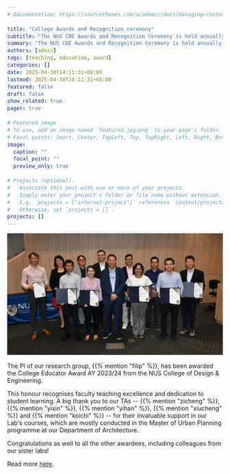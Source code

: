 ```yaml
---
# Documentation: https://sourcethemes.com/academic/docs/managing-content/

title: "College Awards and Recognition ceremony"
subtitle: "The NUS CDE Awards and Recognition Ceremony is held annually to celebrate faculty who display excellence in their research and a passion for teaching."
summary: "The NUS CDE Awards and Recognition Ceremony is held annually to celebrate faculty who display excellence in their research and a passion for teaching."
authors: [admin]
tags: [teaching, education, award]
categories: []
date: 2025-04-30T14:11:31+08:00
lastmod: 2025-04-30T14:11:31+08:00
featured: false
draft: false
show_related: true
pager: true

# Featured image
# To use, add an image named `featured.jpg/png` to your page's folder.
# Focal points: Smart, Center, TopLeft, Top, TopRight, Left, Right, BottomLeft, Bottom, BottomRight.
image:
  caption: ""
  focal_point: ""
  preview_only: true

# Projects (optional).
#   Associate this post with one or more of your projects.
#   Simply enter your project's folder or file name without extension.
#   E.g. `projects = ["internal-project"]` references `content/project/deep-learning/index.md`.
#   Otherwise, set `projects = []`.
projects: []
---
```



![](featured.jpeg)

The PI of our research group, {{% mention "filip" %}}, has been awarded the College Educator Award AY 2023/24 from the NUS College of Design & Engineering.

This honour recognises faculty teaching excellence and dedication to student learning. A big thank you to our TAs -- {{% mention "zicheng" %}}, {{% mention "yixin" %}}, {{% mention "yihan" %}}, {{% mention "xiucheng" %}} and {{% mention "koichi" %}} -- for their invaluable support in our Lab's courses, which are mostly conducted in the Master of Urban Planning programme at our Department of Architecture.

Congratulations as well to all the other awardees, including colleagues from our sister labs!

Read more [here](https://cde.nus.edu.sg/news-detail/faculty-honoured-at-cde-awards-and-recognition-ceremony/).
